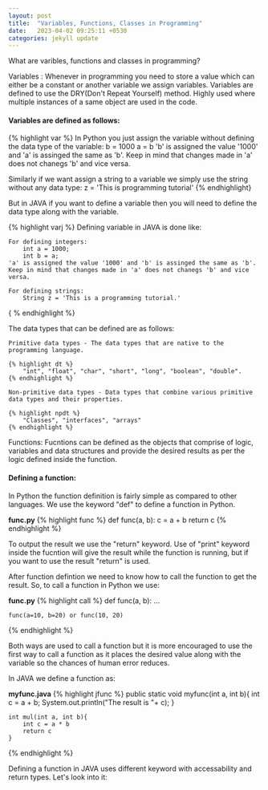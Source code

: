 ```yaml
---
layout: post
title:  "Variables, Functions, Classes in Programming"
date:   2023-04-02 09:25:11 +0530
categories: jekyll update
---
```

What are varibles, functions and classes in programming?

Variables :
Whenever in programming you need to store a value which can either be a constant or another variable we assign variables. Variables are defined to use the DRY(Don't Repeat Yourself) method. Highly used where multiple instances of a same object are used in the code.

#### Variables are defined as follows:

{% highlight var %}
In Python you just assign the variable without defining the data type of the variable:
    b = 1000
    a = b
    'b' is assigned the value '1000' and 'a' is assinged the same as 'b'. Keep in mind that changes made in 'a' does not chanegs 'b' and vice versa.

Similarly if we want assign a string to a variable we simply use the string without any data type:
    z = 'This is programming tutorial'
{% endhighlight}

But in JAVA if you want to define a variable then you will need to define the data type along with the variable.

{% highlight varj %}
Defining variable in JAVA is done like:

    For defining integers:
        int a = 1000;
        int b = a;
    'a' is assigned the value '1000' and 'b' is assinged the same as 'b'. Keep in mind that changes made in 'a' does not chanegs 'b' and vice versa.
    
    For defining strings:
        String z = 'This is a programming tutorial.'
{ % endhighlight %}

The data types that can be defined are as follows:
    
    Primitive data types - The data types that are native to the programming language.

    {% highlight dt %}
        "int", "float", "char", "short", "long", "boolean", "double".
    {% endhighlight %}

    Non-primitive data types - Data types that combine various primitive data types and their properties.

    {% highlight npdt %}
        "Classes", "interfaces", "arrays"
    {% endhighlight %}

Functions:
Fucntions can be defined as the objects that comprise of logic, variables and data structures and provide the desired results as per the logic defined inside the function.

#### Defining a function:

In Python the function definition is fairly simple as compared to other languages. We use the keyword "def" to define a function in Python.

<b>func.py</b>
{% highlight func %}
    def func(a, b):
        c = a + b
        return c
{% endhighlight %}

To output the result we use the "return" keyword. Use of "print" keyword inside the fucntion will give the result while the function is running, but if you want to use the result "return" is used.

After function defintion we need to know how to call the function to get the result. So, to call a function in Python we use:

<b>func.py</b>
{% highlight call %}
    def func(a, b):
        ...

    func(a=10, b=20) or func(10, 20)
{% endhighlight %}

Both ways are used to call a function but it is more encouraged to use the first way to call a function as it places the desired value along with the variable so the chances of human error reduces.

In JAVA we define a function as:

<b>myfunc.java</b>
{% highlight jfunc %}
    public static void myfunc(int a, int b){
        int c = a + b;
        System.out.println("The result is "+ c);
    }

    int mul(int a, int b){
        int c = a * b
        return c
    }
{% endhighlight %}

Defining a function in JAVA uses different keyword with accessability and return types. Let's look into it:

